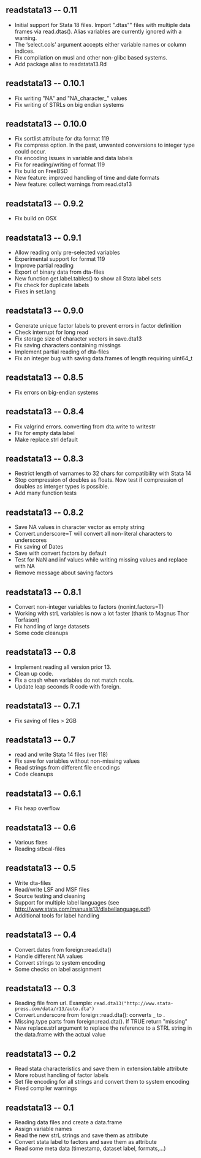 ## readstata13 -- 0.11
- Initial support for Stata 18 files. Import ".dtas"" files with multiple data frames via read.dtas(). Alias variables are currently ignored with a warning.
- The ‘select.cols’ argument accepts either variable names or column indices.
- Fix compilation on musl and other non-glibc based systems.
- Add package alias to readstata13.Rd

## readstata13 -- 0.10.1
- Fix writing "NA" and "NA_character_" values
- Fix writing of STRLs on big endian systems

## readstata13 -- 0.10.0
- Fix sortlist attribute for dta format 119
- Fix compress option. In the past, unwanted conversions to integer type could occur.
- Fix encoding issues in variable and data labels
- Fix for reading/writing of format 119
- Fix build on FreeBSD
- New feature: improved handling of time and date formats
- New feature: collect warnings from read.dta13

## readstata13 -- 0.9.2
- Fix build on OSX

## readstata13 -- 0.9.1
- Allow reading only pre-selected variables
- Experimental support for format 119
- Improve partial reading
- Export of binary data from dta-files
- New function get.label.tables() to show all Stata label sets
- Fix check for duplicate labels
- Fixes in set.lang

## readstata13 -- 0.9.0
- Generate unique factor labels to prevent errors in factor definition
- Check interrupt for long read
- Fix storage size of character vectors in save.dta13
- Fix saving characters containing missings
- Implement partial reading of dta-files
- Fix an integer bug with saving data.frames of length requiring uint64_t

## readstata13 -- 0.8.5
- Fix errors on big-endian systems

## readstata13 -- 0.8.4
- Fix valgrind errors. converting from dta.write to writestr
- Fix for empty data label
- Make replace.strl default

## readstata13 -- 0.8.3
- Restrict length of varnames to 32 chars for compatibility with Stata 14
- Stop compression of doubles as floats. Now test if compression of doubles as
  interger types is possible.
- Add many function tests


## readstata13 -- 0.8.2
- Save NA values in character vector as empty string
- Convert.underscore=T will convert all non-literal characters to underscores
- Fix saving of Dates
- Save with convert.factors by default
- Test for NaN and inf values while writing missing values and replace with NA
- Remove message about saving factors

## readstata13 -- 0.8.1
- Convert non-integer variables to factors (nonint.factors=T)
- Working with strL variables is now a lot faster (thank to Magnus Thor Torfason)
- Fix handling of large datasets
- Some code cleanups

## readstata13 -- 0.8
- Implement reading all version prior 13.
- Clean up code.
- Fix a crash when varlables do not match ncols.
- Update leap seconds R code with foreign.

## readstata13 -- 0.7.1
- Fix saving of files > 2GB

## readstata13 -- 0.7
- read and write Stata 14 files (ver 118)
- Fix save for variables without non-missing values
- Read strings from different file encodings
- Code cleanups

## readstata13 -- 0.6.1
- Fix heap overflow

## readstata13 -- 0.6
- Various fixes
- Reading stbcal-files

## readstata13 -- 0.5
- Write dta-files
- Read/write LSF and MSF files
- Source testing and cleaning
- Support for multiple label languages (see http://www.stata.com/manuals13/dlabellanguage.pdf)
- Additional tools for label handling

## readstata13 -- 0.4
- Convert.dates from foreign::read.dta()
- Handle different NA values
- Convert strings to system encoding
- Some checks on label assignment

## readstata13 -- 0.3
- Reading file from url.
  Example: `read.dta13("http://www.stata-press.com/data/r13/auto.dta")`
- Convert.underscore from foreign::read.dta(): converts _ to .
- Missing.type parts from foreign::read.dta(). If TRUE return "missing"
- New replace.strl argument to replace the reference to a STRL string in the data.frame with the actual value

## readstata13 -- 0.2
- Read stata characteristics and save them in extension.table attribute
- More robust handling of factor labels
- Set file encoding for all strings and convert them to system encoding
- Fixed compiler warnings

## readstata13 -- 0.1
- Reading data files and create a data.frame
- Assign variable names
- Read the new strL strings and save them as attribute
- Convert stata label to factors and save them as attribute
- Read some meta data (timestamp, dataset label, formats,...)

